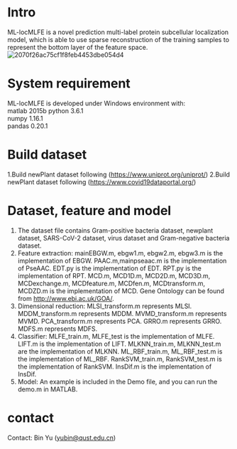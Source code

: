 # Intro  
ML-locMLFE is a novel prediction multi-label protein subcellular localization  model, which is able to use sparse reconstruction of the training samples to represent the bottom layer of the feature space. 
![2070f26ac75cf1f8feb4453dbe054d4](https://user-images.githubusercontent.com/38091066/132985197-b5bcab1c-c1c1-46cb-86df-59977878b12c.png)


# System requirement  
ML-locMLFE is developed under Windows environment with:  
matlab 2015b
python  3.6.1  
numpy  1.16.1  
pandas  0.20.1   

# Build dataset
1.Build newPlant dataset following (https://www.uniprot.org/uniprot/)
2.Build newPlant dataset following (https://www.covid19dataportal.org/)

# Dataset, feature and model
1. The dataset file contains Gram-positive bacteria dataset, newplant dataset, SARS-CoV-2 dataset, virus dataset and Gram-negative bacteria dataset.
2. Feature extraction: mainEBGW.m, ebgw1.m, ebgw2.m, ebgw3.m  is the implementation of EBGW. PAAC.m,mainpseaac.m is the implementation of PseAAC. EDT.py is the implementation of EDT. RPT.py is the implementation of RPT. MCD.m, MCD1D.m, MCD2D.m, MCD3D.m, MCDexchange.m, MCDfeature.m, MCDfen.m, MCDtransform.m, MCDZD.m is the implementation of MCD. Gene Ontology can be found from http://www.ebi.ac.uk/GOA/.
3. Dimensional reduction: MLSI_transform.m represents MLSI. MDDM_transform.m represents MDDM. MVMD_transform.m represents MVMD. PCA_transform.m represents PCA. GRRO.m represents GRRO. MDFS.m represents MDFS.
4. Classifier: MLFE_train.m, MLFE_test is the implementation of MLFE. LIFT.m is the implementation of LIFT. MLKNN_train.m, MLKNN_test.m are the implementation of MLKNN. ML_RBF_train.m, ML_RBF_test.m is the implementation of ML_RBF. RankSVM_train.m, RankSVM_test.m is the implementation of RankSVM. InsDif.m is the implementation of InsDif.
5. Model: An example is included in the Demo file, and you can run the demo.m in MATLAB.

# contact   
Contact: 
Bin Yu  (yubin@qust.edu.cn)


